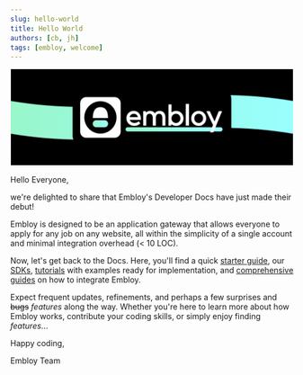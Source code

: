 ```yaml
---
slug: hello-world
title: Hello World
authors: [cb, jh]
tags: [embloy, welcome]
---
```


![Colorful Embloy logo in front of a textured horizontal banner](./githubbanner.png)

Hello Everyone,

we're delighted to share that Embloy's Developer Docs have just made their debut!

Embloy is designed to be an application gateway that allows everyone to apply for any job on any website, all within the simplicity of a single account and minimal integration overhead (< 10 LOC).

<!--truncate-->

Now, let's get back to the Docs. Here, you'll find a quick [starter guide](/docs/intro), our [SDKs](/docs/sdks/overview), [tutorials](/docs/category/tutorial---basics) with examples ready for implementation, and [comprehensive guides](/docs/category/guides) on how to integrate Embloy.

Expect frequent updates, refinements, and perhaps a few surprises and ~~bugs~~ _features_ along the way.
Whether you're here to learn more about how Embloy works, contribute your coding skills, or simply enjoy finding _features_...

Happy coding,

Embloy Team

